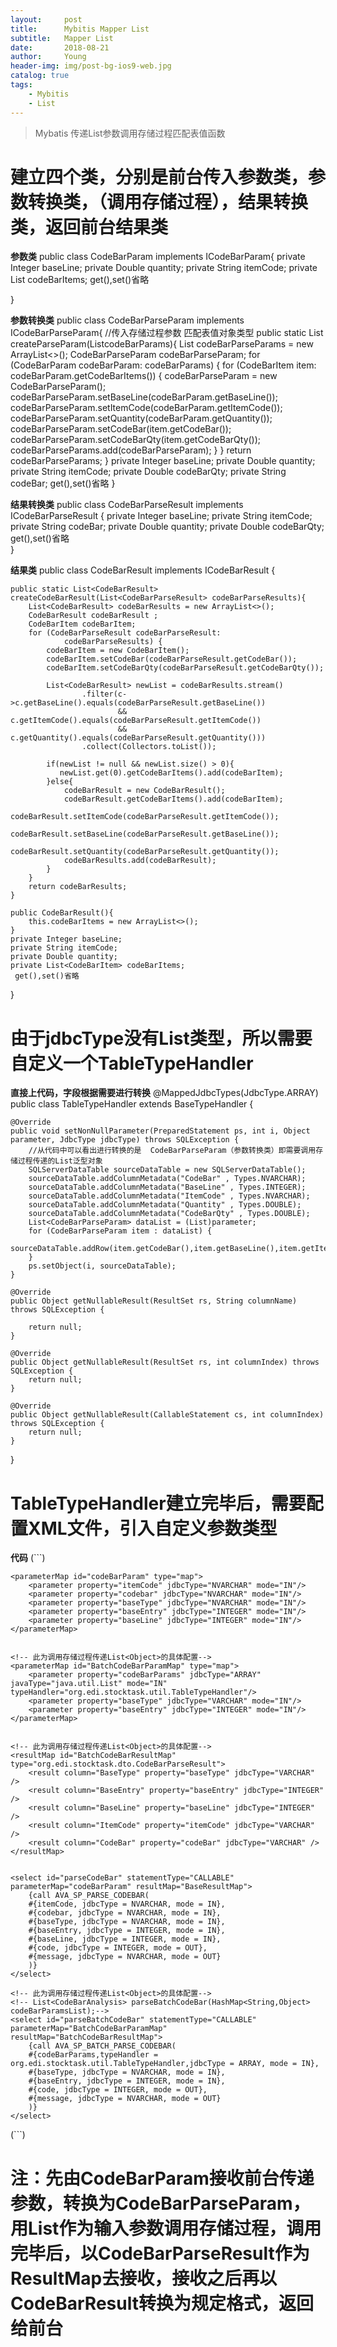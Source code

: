 ```yaml
---
layout:     post
title:      Mybitis Mapper List
subtitle:   Mapper List
date:       2018-08-21
author:     Young
header-img: img/post-bg-ios9-web.jpg
catalog: true
tags:
    - Mybitis
    - List
---
```


>Mybatis 传递List参数调用存储过程匹配表值函数

# 建立四个类，分别是前台传入参数类，参数转换类，（调用存储过程），结果转换类，返回前台结果类
**参数类**
public class CodeBarParam implements ICodeBarParam{
    private Integer baseLine;
    private Double quantity;
    private String itemCode;
    private List<CodeBarItem> codeBarItems;
    get(),set()省略

}

**参数转换类**
public class CodeBarParseParam implements ICodeBarParseParam{
    //传入存储过程参数  匹配表值对象类型
    public static List<CodeBarParseParam> createParseParam(List<CodeBarParam>codeBarParams){
        List<CodeBarParseParam> codeBarParseParams = new ArrayList<>();
        CodeBarParseParam codeBarParseParam;
        for (CodeBarParam codeBarParam:
             codeBarParams) {
            for (CodeBarItem item:
                    codeBarParam.getCodeBarItems()) {
                codeBarParseParam = new CodeBarParseParam();
                codeBarParseParam.setBaseLine(codeBarParam.getBaseLine());
                codeBarParseParam.setItemCode(codeBarParam.getItemCode());
                codeBarParseParam.setQuantity(codeBarParam.getQuantity());
                codeBarParseParam.setCodeBar(item.getCodeBar());
                codeBarParseParam.setCodeBarQty(item.getCodeBarQty());
                codeBarParseParams.add(codeBarParseParam);
            }
        }
        return codeBarParseParams;
    }
    private Integer baseLine;
    private Double quantity;
    private String itemCode;
    private Double codeBarQty;
    private String codeBar;
    get(),set()省略 
}

**结果转换类**
public class CodeBarParseResult implements ICodeBarParseResult {
    private Integer baseLine;
    private String itemCode;
    private String codeBar;
    private Double quantity;
    private Double codeBarQty;
    get(),set()省略   
}

**结果类**
public class CodeBarResult implements ICodeBarResult {

    public static List<CodeBarResult> createCodeBarResult(List<CodeBarParseResult> codeBarParseResults){
        List<CodeBarResult> codeBarResults = new ArrayList<>();
        CodeBarResult codeBarResult ;
        CodeBarItem codeBarItem;
        for (CodeBarParseResult codeBarParseResult:
                codeBarParseResults) {
            codeBarItem = new CodeBarItem();
            codeBarItem.setCodeBar(codeBarParseResult.getCodeBar());
            codeBarItem.setCodeBarQty(codeBarParseResult.getCodeBarQty());

            List<CodeBarResult> newList = codeBarResults.stream()
                    .filter(c->c.getBaseLine().equals(codeBarParseResult.getBaseLine())
                            && c.getItemCode().equals(codeBarParseResult.getItemCode())
                            && c.getQuantity().equals(codeBarParseResult.getQuantity()))
                    .collect(Collectors.toList());

            if(newList != null && newList.size() > 0){
               newList.get(0).getCodeBarItems().add(codeBarItem);
            }else{
                codeBarResult = new CodeBarResult();
                codeBarResult.getCodeBarItems().add(codeBarItem);
                codeBarResult.setItemCode(codeBarParseResult.getItemCode());
                codeBarResult.setBaseLine(codeBarParseResult.getBaseLine());
                codeBarResult.setQuantity(codeBarParseResult.getQuantity());
                codeBarResults.add(codeBarResult);
            }
        }
        return codeBarResults;
    }

    public CodeBarResult(){
        this.codeBarItems = new ArrayList<>();
    }
    private Integer baseLine;
    private String itemCode;
    private Double quantity;
    private List<CodeBarItem> codeBarItems;
     get(),set()省略 
}




# 由于jdbcType没有List类型，所以需要自定义一个TableTypeHandler
**直接上代码，字段根据需要进行转换**
@MappedJdbcTypes(JdbcType.ARRAY)
public class TableTypeHandler extends BaseTypeHandler<Object> {

    @Override
    public void setNonNullParameter(PreparedStatement ps, int i, Object parameter, JdbcType jdbcType) throws SQLException {
        //从代码中可以看出进行转换的是  CodeBarParseParam（参数转换类）即需要调用存储过程传递的List泛型对象
        SQLServerDataTable sourceDataTable = new SQLServerDataTable();
        sourceDataTable.addColumnMetadata("CodeBar" , Types.NVARCHAR);
        sourceDataTable.addColumnMetadata("BaseLine" , Types.INTEGER);
        sourceDataTable.addColumnMetadata("ItemCode" , Types.NVARCHAR);
        sourceDataTable.addColumnMetadata("Quantity" , Types.DOUBLE);
        sourceDataTable.addColumnMetadata("CodeBarQty" , Types.DOUBLE);
        List<CodeBarParseParam> dataList = (List)parameter;
        for (CodeBarParseParam item : dataList) {
             sourceDataTable.addRow(item.getCodeBar(),item.getBaseLine(),item.getItemCode(),item.getQuantity(),item.getCodeBarQty());
        }
        ps.setObject(i, sourceDataTable);
    }

    @Override
    public Object getNullableResult(ResultSet rs, String columnName) throws SQLException {

        return null;
    }

    @Override
    public Object getNullableResult(ResultSet rs, int columnIndex) throws SQLException {
        return null;
    }

    @Override
    public Object getNullableResult(CallableStatement cs, int columnIndex) throws SQLException {
        return null;
    }
}


# TableTypeHandler建立完毕后，需要配置XML文件，引入自定义参数类型

**代码**
(```)
<?xml version="1.0" encoding="UTF-8" ?>
<!DOCTYPE mapper PUBLIC "-//mybatis.org//DTD Mapper 3.0//EN" "http://mybatis.org/dtd/mybatis-3-mapper.dtd" >
<mapper namespace="org.edi.stocktask.mapper.CodeBarMapper">
    <resultMap id="BaseResultMap" type="org.edi.stocktask.bo.codeBar.CodeBar">
        <result column="ProName" property="proName" jdbcType="VARCHAR" />
        <result column="ProValue" property="proValue" jdbcType="VARCHAR" />
        <result column="ProDesc" property="proDesc" jdbcType="VARCHAR" />
    </resultMap>

    <parameterMap id="codeBarParam" type="map">
        <parameter property="itemCode" jdbcType="NVARCHAR" mode="IN"/>
        <parameter property="codebar" jdbcType="NVARCHAR" mode="IN"/>
        <parameter property="baseType" jdbcType="NVARCHAR" mode="IN"/>
        <parameter property="baseEntry" jdbcType="INTEGER" mode="IN"/>
        <parameter property="baseLine" jdbcType="INTEGER" mode="IN"/>
    </parameterMap>


    <!-- 此为调用存储过程传递List<Object>的具体配置-->
    <parameterMap id="BatchCodeBarParamMap" type="map">
        <parameter property="codeBarParams" jdbcType="ARRAY" javaType="java.util.List" mode="IN" typeHandler="org.edi.stocktask.util.TableTypeHandler"/>
        <parameter property="baseType" jdbcType="VARCHAR" mode="IN"/>
        <parameter property="baseEntry" jdbcType="INTEGER" mode="IN"/>
    </parameterMap>


    <!-- 此为调用存储过程传递List<Object>的具体配置-->
    <resultMap id="BatchCodeBarResultMap" type="org.edi.stocktask.dto.CodeBarParseResult">
        <result column="BaseType" property="baseType" jdbcType="VARCHAR" />
        <result column="BaseEntry" property="baseEntry" jdbcType="INTEGER" />
        <result column="BaseLine" property="baseLine" jdbcType="INTEGER" />
        <result column="ItemCode" property="itemCode" jdbcType="VARCHAR" />
        <result column="CodeBar" property="codeBar" jdbcType="VARCHAR" />
    </resultMap>


    <select id="parseCodeBar" statementType="CALLABLE" parameterMap="codeBarParam" resultMap="BaseResultMap">
        {call AVA_SP_PARSE_CODEBAR(
        #{itemCode, jdbcType = NVARCHAR, mode = IN},
        #{codebar, jdbcType = NVARCHAR, mode = IN},
        #{baseType, jdbcType = NVARCHAR, mode = IN},
        #{baseEntry, jdbcType = INTEGER, mode = IN},
        #{baseLine, jdbcType = INTEGER, mode = IN},
        #{code, jdbcType = INTEGER, mode = OUT},
        #{message, jdbcType = NVARCHAR, mode = OUT}
        )}
    </select>

    <!-- 此为调用存储过程传递List<Object>的具体配置-->
    <!-- List<CodeBarAnalysis> parseBatchCodeBar(HashMap<String,Object> codeBarParamsList);-->
    <select id="parseBatchCodeBar" statementType="CALLABLE" parameterMap="BatchCodeBarParamMap"  resultMap="BatchCodeBarResultMap">
        {call AVA_SP_BATCH_PARSE_CODEBAR(
        #{codeBarParams,typeHandler = org.edi.stocktask.util.TableTypeHandler,jdbcType = ARRAY, mode = IN},
        #{baseType, jdbcType = NVARCHAR, mode = IN},
        #{baseEntry, jdbcType = INTEGER, mode = IN},
        #{code, jdbcType = INTEGER, mode = OUT},
        #{message, jdbcType = NVARCHAR, mode = OUT}
        )}
    </select>
</mapper>
(```)




# 注：先由CodeBarParam接收前台传递参数，转换为CodeBarParseParam，用List<CodeBarParseParam>作为输入参数调用存储过程，调用完毕后，以CodeBarParseResult作为ResultMap去接收，接收之后再以CodeBarResult转换为规定格式，返回给前台



